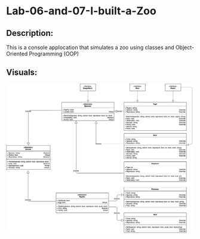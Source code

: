 # Lab-06-and-07-I-built-a-Zoo

## Description:

This is a console applocation that simulates a zoo using classes and Object-Oriented Programming (OOP)

## Visuals:

![UML](./UML.jpg)
